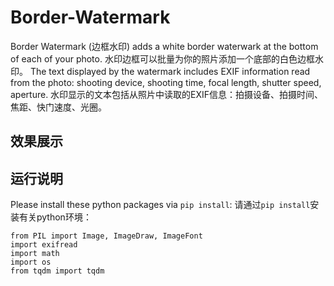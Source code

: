 # Border-Watermark
Border Watermark (边框水印) adds a white border waterwark at the bottom of each of your photo.
水印边框可以批量为你的照片添加一个底部的白色边框水印。
The text displayed by the watermark includes EXIF information read from the photo: shooting device, shooting time, focal length, shutter speed, aperture.
水印显示的文本包括从照片中读取的EXIF信息：拍摄设备、拍摄时间、焦距、快门速度、光圈。

## 效果展示

## 运行说明
Please install these python packages via `pip install`:
请通过`pip install`安装有关python环境：
```
from PIL import Image, ImageDraw, ImageFont
import exifread
import math
import os
from tqdm import tqdm
```
